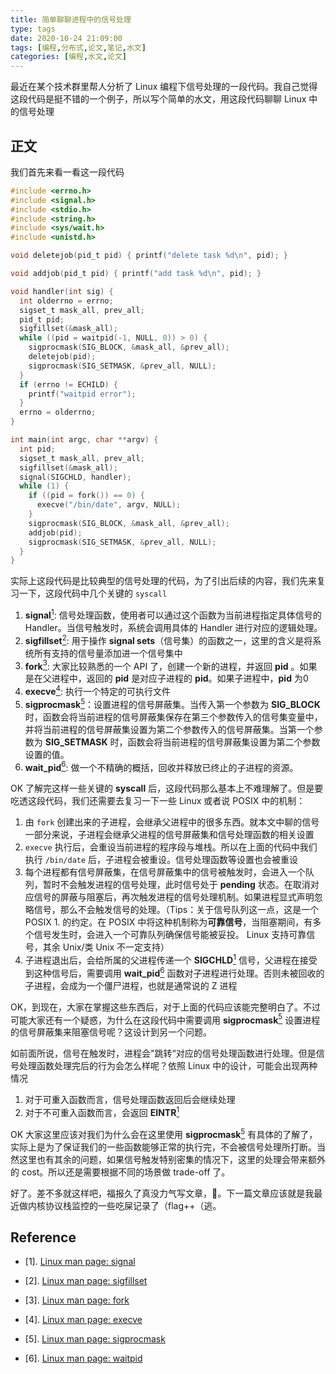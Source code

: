```yaml
---
title: 简单聊聊进程中的信号处理
type: tags
date: 2020-10-24 21:09:00
tags: [编程,分布式,论文,笔记,水文]
categories: [编程,水文,论文]
---
```


最近在某个技术群里帮人分析了 Linux 编程下信号处理的一段代码。我自己觉得这段代码是挺不错的一个例子，所以写个简单的水文，用这段代码聊聊 Linux 中的信号处理

<!--more-->

## 正文

我们首先来看一看这一段代码

```c
#include <errno.h>
#include <signal.h>
#include <stdio.h>
#include <string.h>
#include <sys/wait.h>
#include <unistd.h>

void deletejob(pid_t pid) { printf("delete task %d\n", pid); }

void addjob(pid_t pid) { printf("add task %d\n", pid); }

void handler(int sig) {
  int olderrno = errno;
  sigset_t mask_all, prev_all;
  pid_t pid;
  sigfillset(&mask_all);
  while ((pid = waitpid(-1, NULL, 0)) > 0) {
    sigprocmask(SIG_BLOCK, &mask_all, &prev_all);
    deletejob(pid);
    sigprocmask(SIG_SETMASK, &prev_all, NULL);
  }
  if (errno != ECHILD) {
    printf("waitpid error");
  }
  errno = olderrno;
}

int main(int argc, char **argv) {
  int pid;
  sigset_t mask_all, prev_all;
  sigfillset(&mask_all);
  signal(SIGCHLD, handler);
  while (1) {
    if ((pid = fork()) == 0) {
      execve("/bin/date", argv, NULL);
    }
    sigprocmask(SIG_BLOCK, &mask_all, &prev_all);
    addjob(pid);
    sigprocmask(SIG_SETMASK, &prev_all, NULL);
  }
}
```

实际上这段代码是比较典型的信号处理的代码，为了引出后续的内容，我们先来复习一下，这段代码中几个关键的 `syscall` 

1. **signal**[<sup>1</sup>](#refer-anchor-1): 信号处理函数，使用者可以通过这个函数为当前进程指定具体信号的 Handler。当信号触发时，系统会调用具体的 Handler 进行对应的逻辑处理。
2. **sigfillset**[<sup>2</sup>](#refer-anchor-2): 用于操作 **signal sets**（信号集）的函数之一，这里的含义是将系统所有支持的信号量添加进一个信号集中
3. **fork**[<sup>3</sup>](#refer-anchor-3): 大家比较熟悉的一个 API 了，创建一个新的进程，并返回 **pid** 。如果是在父进程中，返回的 **pid** 是对应子进程的 **pid**。如果子进程中，**pid** 为0
4. **execve**[<sup>4</sup>](#refer-anchor-4): 执行一个特定的可执行文件
5. **sigprocmask**[<sup>5</sup>](#refer-anchor-5)：设置进程的信号屏蔽集。当传入第一个参数为 **SIG_BLOCK** 时，函数会将当前进程的信号屏蔽集保存在第三个参数传入的信号集变量中，并将当前进程的信号屏蔽集设置为第二个参数传入的信号屏蔽集。当第一个参数为 **SIG_SETMASK** 时，函数会将当前进程的信号屏蔽集设置为第二个参数设置的值。
6. **wait_pid**[<sup>6</sup>](#refer-anchor-6): 做一个不精确的概括，回收并释放已终止的子进程的资源。

OK 了解完这样一些关键的 **syscall** 后，这段代码那么基本上不难理解了。但是要吃透这段代码，我们还需要去复习一下一些 Linux 或者说 POSIX 中的机制：

1. 由 `fork` 创建出来的子进程，会继承父进程中的很多东西。就本文中聊的信号一部分来说，子进程会继承父进程的信号屏蔽集和信号处理函数的相关设置
2. `execve` 执行后，会重设当前进程的程序段与堆栈。所以在上面的代码中我们执行 `/bin/date` 后，子进程会被重设。信号处理函数等设置也会被重设
3. 每个进程都有信号屏蔽集，在信号屏蔽集中的信号被触发时，会进入一个队列，暂时不会触发进程的信号处理，此时信号处于 **pending** 状态。在取消对应信号的屏蔽与阻塞后，再次触发进程的信号处理机制。如果进程显式声明忽略信号，那么不会触发信号的处理。（Tips：关于信号队列这一点，这是一个 POSIX 1. 的约定。在 POSIX 中将这种机制称为**可靠信号**，当阻塞期间，有多个信号发生时，会进入一个可靠队列确保信号能被妥投。 Linux 支持可靠信号，其余 Unix/类 Unix 不一定支持）
4. 子进程退出后，会给所属的父进程传递一个 **SIGCHLD**[<sup>1</sup>](#refer-anchor-1) 信号，父进程在接受到这种信号后，需要调用 **wait_pid**[<sup>6</sup>](#refer-anchor-6) 函数对子进程进行处理。否则未被回收的子进程，会成为一个僵尸进程，也就是通常说的 Z 进程

OK，到现在，大家在掌握这些东西后，对于上面的代码应该能完整明白了。不过可能大家还有一个疑惑，为什么在这段代码中需要调用 **sigprocmask**[<sup>5</sup>](#refer-anchor-5) 设置进程的信号屏蔽集来阻塞信号呢？这设计到另一个问题。

如前面所说，信号在触发时，进程会"跳转“对应的信号处理函数进行处理。但是信号处理函数处理完后的行为会怎么样呢？依照 Linux 中的设计，可能会出现两种情况

1. 对于可重入函数而言，信号处理函数返回后会继续处理
2. 对于不可重入函数而言，会返回 **EINTR**[<sup>1</sup>](#refer-anchor-1)

OK 大家这里应该对我们为什么会在这里使用 **sigprocmask**[<sup>5</sup>](#refer-anchor-5) 有具体的了解了，实际上是为了保证我们的一些函数能够正常的执行完，不会被信号处理所打断。当然这里也有其余的问题，如果信号触发特别密集的情况下，这里的处理会带来额外的 cost。所以还是需要根据不同的场景做 trade-off 了。

好了。差不多就这样吧，福报久了真没力气写文章，💊。下一篇文章应该就是我最近做内核协议栈监控的一些吃屎记录了（flag++（逃。

## Reference

<div id="refer-anchor-1"></div>

- [1]. [Linux man page: signal](https://man7.org/linux/man-pages/man7/signal.7.html)

<div id="refer-anchor-2"></div>

- [2]. [Linux man page: sigfillset](https://linux.die.net/man/3/sigfillset)

<div id="refer-anchor-3"></div>

- [3]. [Linux man page: fork](https://man7.org/linux/man-pages/man2/fork.2.html)

<div id="refer-anchor-4"></div>

- [4]. [Linux man page: execve](https://man7.org/linux/man-pages/man2/execve.2.html)

<div id="refer-anchor-5"></div>

- [5]. [Linux man page: sigprocmask](https://man7.org/linux/man-pages/man2/sigprocmask.2.html)

<div id="refer-anchor-6"></div>

- [6]. [Linux man page: waitpid](https://linux.die.net/man/2/waitpid)